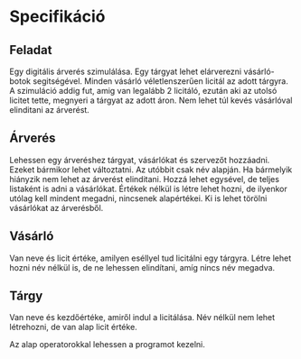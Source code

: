 # Specifikáció

## Feladat

Egy digitális árverés szimulálása. Egy tárgyat lehet elárverezni vásárló-botok segitségével. Minden vásárló véletlenszerűen licitál az adott tárgyra. A szimuláció addig fut, amig van legalább 2 licitáló, ezután aki az utolsó licitet tette, megnyeri a tárgyat az adott áron. Nem lehet túl kevés vásárlóval elinditani az árverést.

## Árverés

Lehessen egy árveréshez tárgyat, vásárlókat és szervezőt hozzáadni. Ezeket bármikor lehet változtatni. Az utóbbit csak név alapján. Ha bármelyik hiányzik nem lehet az árverést elinditani. Hozzá lehet egysével, de teljes listaként is adni a vásárlókat. Értékek nélkül is létre lehet hozni, de ilyenkor utólag kell mindent megadni, nincsenek alapértékei. Ki is lehet törölni vásárlókat az árverésből.

## Vásárló

Van neve és licit értéke, amilyen eséllyel tud licitálni egy tárgyra. Létre lehet hozni név nélkül is, de ne lehessen elindítani, amíg nincs név megadva.

## Tárgy

Van neve és kezdőértéke, amiről indul a licitálása. Név nélkül nem lehet létrehozni, de van alap licit értéke.

Az alap operatorokkal lehessen a programot kezelni.
